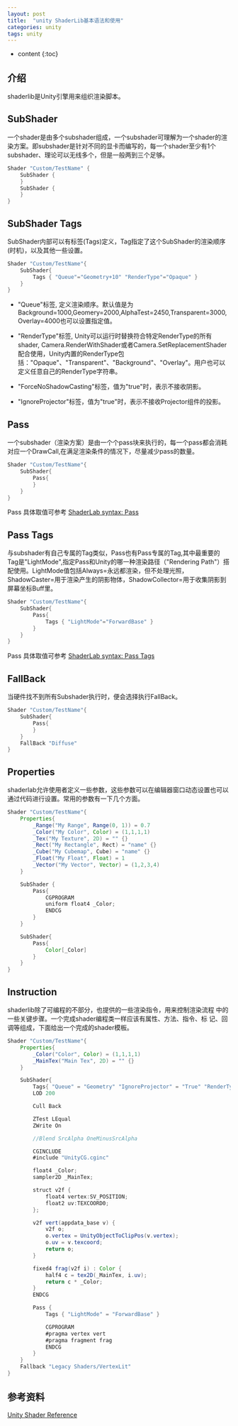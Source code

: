```yaml
---
layout: post
title:  "unity ShaderLib基本语法和使用"
categories: unity
tags: unity
---
```


* content
{:toc}

## 介绍

shaderlib是Unity引擎用来组织渲染脚本。

## SubShader

一个shader是由多个subshader组成，一个subshader可理解为一个shader的渲染方案。即subshader是针对不同的显卡而编写的，每一个shader至少有1个subshader、理论可以无线多个，但是一般两到三个足够。

```  java
Shader "Custom/TestName" {
    SubShader {
    }
    SubShader {
    }
}
```





## SubShader Tags

SubShader内部可以有标签(Tags)定义，Tag指定了这个SubShader的渲染顺序(时机)，以及其他一些设置。

``` java
Shader "Custom/TestName"{
    SubShader{
        Tags { "Queue"="Geometry+10" "RenderType"="Opaque" }
    }
}
```

+ "Queue"标签, 定义渲染顺序。默认值是为Background=1000,Geomery=2000,AlphaTest=2450,Transparent=3000,Overlay=4000也可以设置指定值。

+ "RenderType"标签, Unity可以运行时替换符合特定RenderType的所有shader, Camera.RenderWithShader或者Camera.SetReplacementShader配合使用，Unity内置的RenderType包括："Opaque"、"Transparent"、"Background"、"Overlay"。用户也可以定义任意自己的RenderType字符串。

+ "ForceNoShadowCasting"标签，值为"true"时，表示不接收阴影。

+ "IgnoreProjector"标签，值为"true"时，表示不接收Projector组件的投影。


## Pass

一个subshader（渲染方案）是由一个个pass块来执行的，每一个pass都会消耗对应一个DrawCall,在满足渲染条件的情况下，尽量减少pass的数量。

``` java
Shader "Custom/TestName"{
    SubShader{
        Pass{
        }
    }
}
```

Pass 具体取值可参考 [ShaderLab syntax: Pass](https://docs.unity3d.com/Manual/SL-Pass.html)

## Pass Tags

与subshader有自己专属的Tag类似，Pass也有Pass专属的Tag,其中最重要的Tag是"LightMode",指定Pass和Unity的哪一种渲染路径（"Rendering Path"）搭配使用。LightMode值包括Always=永远都渲染，但不处理光照，ShadowCaster=用于渲染产生的阴影物体，ShadowCollector=用于收集阴影到屏幕坐标Buff里。

``` java
Shader "Custom/TestName"{
    SubShader{
        Pass{
            Tags { "LightMode"="ForwardBase" }
        }
    }
}
```

Pass 具体取值可参考 [ShaderLab syntax: Pass Tags](https://docs.unity3d.com/Manual/SL-PassTags.html)

## FallBack

当硬件找不到所有Subshader执行时，便会选择执行FallBack。

``` java
Shader "Custom/TestName"{
    SubShader{
        Pass{
        }
    }
    FallBack "Diffuse"
}
```

## Properties

shaderlab允许使用者定义一些参数，这些参数可以在编辑器窗口动态设置也可以通过代码进行设置。常用的参数有一下几个方面。

``` java
Shader "Custom/TestName"{
    Properties{
        _Range("My Range", Range(0, 1)) = 0.7
        _Color("My Color", Color) = (1,1,1,1)
        _Tex("My Texture", 2D) = "" {}
        _Rect("My Rectangle", Rect) = "name" {}
        _Cube("My Cubemap", Cube) = "name" {}
        _Float("My Float", Float) = 1
        _Vector("My Vector", Vector) = (1,2,3,4)
    }

    SubShader {
        Pass{
            CGPROGRAM
            uniform float4 _Color;
            ENDCG
        }
    }

    SubShader{
        Pass{
            Color[_Color]
        }
    }
}
```

## Instruction

shaderlib除了可编程的不部分，也提供的一些渲染指令，用来控制渲染流程
中的一些关键步骤。一个完成shader编程类一样应该有属性、方法、指令、标
记、回调等组成，下面给出一个完成的shader模板。

``` java
Shader "Custom/TestName"{
	Properties{
		_Color("Color", Color) = (1,1,1,1)
		_MainTex("Main Tex", 2D) = "" {}
	}

	SubShader{
		Tags{ "Queue" = "Geometry" "IgnoreProjector" = "True" "RenderType" = "Opaque" }
		LOD 200

		Cull Back

		ZTest LEqual
		ZWrite On

		//Blend SrcAlpha OneMinusSrcAlpha

		CGINCLUDE
		#include "UnityCG.cginc"

		float4 _Color;
		sampler2D _MainTex;

		struct v2f {
			float4 vertex:SV_POSITION;
			float2 uv:TEXCOORD0;
		};

		v2f vert(appdata_base v) {
			v2f o;
			o.vertex = UnityObjectToClipPos(v.vertex);
			o.uv = v.texcoord;
			return o;
		}

		fixed4 frag(v2f i) : Color {
			half4 c = tex2D(_MainTex, i.uv);
			return c * _Color;
		}
		ENDCG

		Pass {
			Tags { "LightMode" = "ForwardBase" }

			CGPROGRAM
			#pragma vertex vert
			#pragma fragment frag
			ENDCG
		}
	}
	Fallback "Legacy Shaders/VertexLit"
}

```

## 参考资料

[Unity Shader Reference](https://docs.unity3d.com/Manual/SL-Reference.html)


